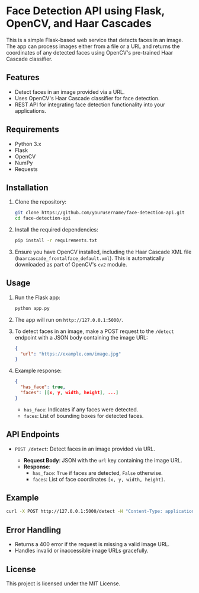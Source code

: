 # Face Detection API using Flask, OpenCV, and Haar Cascades

This is a simple Flask-based web service that detects faces in an image. The app can process images either from a file or a URL and returns the coordinates of any detected faces using OpenCV's pre-trained Haar Cascade classifier.

## Features

- Detect faces in an image provided via a URL.
- Uses OpenCV's Haar Cascade classifier for face detection.
- REST API for integrating face detection functionality into your applications.

## Requirements

- Python 3.x
- Flask
- OpenCV
- NumPy
- Requests

## Installation

1. Clone the repository:

   ```bash
   git clone https://github.com/yourusername/face-detection-api.git
   cd face-detection-api
   ```

2. Install the required dependencies:

   ```bash
   pip install -r requirements.txt
   ```

3. Ensure you have OpenCV installed, including the Haar Cascade XML file (`haarcascade_frontalface_default.xml`). This is automatically downloaded as part of OpenCV's `cv2` module.

## Usage

1. Run the Flask app:

   ```bash
   python app.py
   ```

2. The app will run on `http://127.0.0.1:5000/`.

3. To detect faces in an image, make a POST request to the `/detect` endpoint with a JSON body containing the image URL:

   ```json
   {
     "url": "https://example.com/image.jpg"
   }
   ```

4. Example response:

   ```json
   {
     "has_face": true,
     "faces": [[x, y, width, height], ...]
   }
   ```

   - `has_face`: Indicates if any faces were detected.
   - `faces`: List of bounding boxes for detected faces.

## API Endpoints

- `POST /detect`: Detect faces in an image provided via URL.

  - **Request Body**: JSON with the `url` key containing the image URL.
  - **Response**:
    - `has_face`: `True` if faces are detected, `False` otherwise.
    - `faces`: List of face coordinates `[x, y, width, height]`.

## Example

```bash
curl -X POST http://127.0.0.1:5000/detect -H "Content-Type: application/json" -d '{"url": "https://example.com/image.jpg"}'
```

## Error Handling

- Returns a 400 error if the request is missing a valid image URL.
- Handles invalid or inaccessible image URLs gracefully.

## License

This project is licensed under the MIT License.
